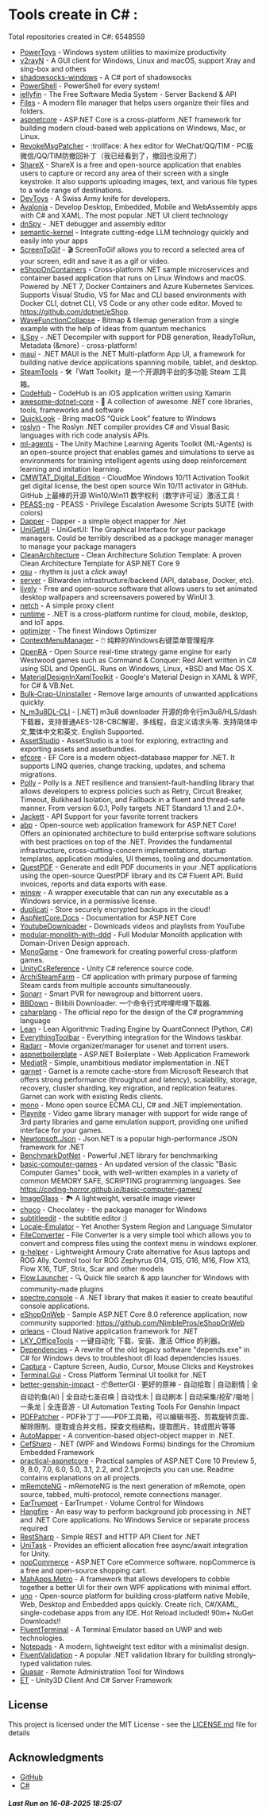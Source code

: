 # Tools create in C# : 

Total repositories created in C#: 6548559

- [PowerToys](https://github.com/microsoft/PowerToys) - Windows system utilities to maximize productivity
- [v2rayN](https://github.com/2dust/v2rayN) - A GUI client for Windows, Linux and macOS, support Xray and sing-box and others
- [shadowsocks-windows](https://github.com/shadowsocks/shadowsocks-windows) - A C# port of shadowsocks
- [PowerShell](https://github.com/PowerShell/PowerShell) - PowerShell for every system!
- [jellyfin](https://github.com/jellyfin/jellyfin) - The Free Software Media System - Server Backend & API
- [Files](https://github.com/files-community/Files) - A modern file manager that helps users organize their files and folders.
- [aspnetcore](https://github.com/dotnet/aspnetcore) - ASP.NET Core is a cross-platform .NET framework for building modern cloud-based web applications on Windows, Mac, or Linux.
- [RevokeMsgPatcher](https://github.com/huiyadanli/RevokeMsgPatcher) - :trollface: A hex editor for WeChat/QQ/TIM - PC版微信/QQ/TIM防撤回补丁（我已经看到了，撤回也没用了）
- [ShareX](https://github.com/ShareX/ShareX) - ShareX is a free and open-source application that enables users to capture or record any area of their screen with a single keystroke. It also supports uploading images, text, and various file types to a wide range of destinations.
- [DevToys](https://github.com/DevToys-app/DevToys) - A Swiss Army knife for developers.
- [Avalonia](https://github.com/AvaloniaUI/Avalonia) - Develop Desktop, Embedded, Mobile and WebAssembly apps with C# and XAML. The most popular .NET UI client technology
- [dnSpy](https://github.com/dnSpy/dnSpy) - .NET debugger and assembly editor
- [semantic-kernel](https://github.com/microsoft/semantic-kernel) - Integrate cutting-edge LLM technology quickly and easily into your apps
- [ScreenToGif](https://github.com/NickeManarin/ScreenToGif) - 🎬 ScreenToGif allows you to record a selected area of your screen, edit and save it as a gif or video.
- [eShopOnContainers](https://github.com/dotnet-architecture/eShopOnContainers) - Cross-platform .NET sample microservices and container based application that runs on Linux Windows and macOS. Powered by .NET 7, Docker Containers and Azure Kubernetes Services. Supports Visual Studio, VS for Mac and CLI based environments with Docker CLI, dotnet CLI, VS Code or any other code editor. Moved to https://github.com/dotnet/eShop.
- [WaveFunctionCollapse](https://github.com/mxgmn/WaveFunctionCollapse) - Bitmap & tilemap generation from a single example with the help of ideas from quantum mechanics
- [ILSpy](https://github.com/icsharpcode/ILSpy) - .NET Decompiler with support for PDB generation, ReadyToRun, Metadata (&more) - cross-platform!
- [maui](https://github.com/dotnet/maui) - .NET MAUI is the .NET Multi-platform App UI, a framework for building native device applications spanning mobile, tablet, and desktop.
- [SteamTools](https://github.com/BeyondDimension/SteamTools) - 🛠「Watt Toolkit」是一个开源跨平台的多功能 Steam 工具箱。
- [CodeHub](https://github.com/CodeHubApp/CodeHub) - CodeHub is an iOS application written using Xamarin
- [awesome-dotnet-core](https://github.com/thangchung/awesome-dotnet-core) - :honeybee: A collection of awesome .NET core libraries, tools, frameworks and software
- [QuickLook](https://github.com/QL-Win/QuickLook) - Bring macOS “Quick Look” feature to Windows
- [roslyn](https://github.com/dotnet/roslyn) - The Roslyn .NET compiler provides C# and Visual Basic languages with rich code analysis APIs.
- [ml-agents](https://github.com/Unity-Technologies/ml-agents) - The Unity Machine Learning Agents Toolkit (ML-Agents) is an open-source project that enables games and simulations to serve as environments for training intelligent agents using deep reinforcement learning and imitation learning.
- [CMWTAT_Digital_Edition](https://github.com/TGSAN/CMWTAT_Digital_Edition) - CloudMoe Windows 10/11 Activation Toolkit get digital license, the best open source Win 10/11 activator in GitHub. GitHub 上最棒的开源 Win10/Win11 数字权利（数字许可证）激活工具！
- [PEASS-ng](https://github.com/peass-ng/PEASS-ng) - PEASS - Privilege Escalation Awesome Scripts SUITE (with colors)
- [Dapper](https://github.com/DapperLib/Dapper) - Dapper - a simple object mapper for .Net
- [UniGetUI](https://github.com/marticliment/UniGetUI) - UniGetUI: The Graphical Interface for your package managers. Could be terribly described as a package manager manager to manage your package managers
- [CleanArchitecture](https://github.com/ardalis/CleanArchitecture) - Clean Architecture Solution Template: A proven Clean Architecture Template for ASP.NET Core 9
- [osu](https://github.com/ppy/osu) - rhythm is just a *click* away!
- [server](https://github.com/bitwarden/server) - Bitwarden infrastructure/backend (API, database, Docker, etc).
- [lively](https://github.com/rocksdanister/lively) - Free and open-source software that allows users to set animated desktop wallpapers and screensavers powered by WinUI 3.
- [netch](https://github.com/netchx/netch) - A simple proxy client
- [runtime](https://github.com/dotnet/runtime) - .NET is a cross-platform runtime for cloud, mobile, desktop, and IoT apps.
- [optimizer](https://github.com/hellzerg/optimizer) - The finest Windows Optimizer
- [ContextMenuManager](https://github.com/BluePointLilac/ContextMenuManager) - 🖱️ 纯粹的Windows右键菜单管理程序
- [OpenRA](https://github.com/OpenRA/OpenRA) - Open Source real-time strategy game engine for early Westwood games such as Command & Conquer: Red Alert written in C# using SDL and OpenGL. Runs on Windows, Linux, *BSD and Mac OS X.
- [MaterialDesignInXamlToolkit](https://github.com/MaterialDesignInXAML/MaterialDesignInXamlToolkit) - Google's Material Design in XAML & WPF, for C# & VB.Net. 
- [Bulk-Crap-Uninstaller](https://github.com/Klocman/Bulk-Crap-Uninstaller) - Remove large amounts of unwanted applications quickly.
- [N_m3u8DL-CLI](https://github.com/nilaoda/N_m3u8DL-CLI) - [.NET] m3u8 downloader 开源的命令行m3u8/HLS/dash下载器，支持普通AES-128-CBC解密，多线程，自定义请求头等. 支持简体中文,繁体中文和英文. English Supported.
- [AssetStudio](https://github.com/Perfare/AssetStudio) - AssetStudio is a tool for exploring, extracting and exporting assets and assetbundles.
- [efcore](https://github.com/dotnet/efcore) - EF Core is a modern object-database mapper for .NET. It supports LINQ queries, change tracking, updates, and schema migrations.
- [Polly](https://github.com/App-vNext/Polly) - Polly is a .NET resilience and transient-fault-handling library that allows developers to express policies such as Retry, Circuit Breaker, Timeout, Bulkhead Isolation, and Fallback in a fluent and thread-safe manner. From version 6.0.1, Polly targets .NET Standard 1.1 and 2.0+.
- [Jackett](https://github.com/Jackett/Jackett) - API Support for your favorite torrent trackers
- [abp](https://github.com/abpframework/abp) - Open-source web application framework for ASP.NET Core! Offers an opinionated architecture to build enterprise software solutions with best practices on top of the .NET. Provides the fundamental infrastructure, cross-cutting-concern implementations, startup templates, application modules, UI themes, tooling and documentation.
- [QuestPDF](https://github.com/QuestPDF/QuestPDF) - Generate and edit PDF documents in your .NET applications using the open-source QuestPDF library and its C# Fluent API. Build invoices, reports and data exports with ease.
- [winsw](https://github.com/winsw/winsw) - A wrapper executable that can run any executable as a Windows service, in a permissive license.
- [duplicati](https://github.com/duplicati/duplicati) - Store securely encrypted backups in the cloud!
- [AspNetCore.Docs](https://github.com/dotnet/AspNetCore.Docs) - Documentation for ASP.NET Core
- [YoutubeDownloader](https://github.com/Tyrrrz/YoutubeDownloader) - Downloads videos and playlists from YouTube
- [modular-monolith-with-ddd](https://github.com/kgrzybek/modular-monolith-with-ddd) - Full Modular Monolith application with Domain-Driven Design approach.
- [MonoGame](https://github.com/MonoGame/MonoGame) - One framework for creating powerful cross-platform games.
- [UnityCsReference](https://github.com/Unity-Technologies/UnityCsReference) - Unity C# reference source code.
- [ArchiSteamFarm](https://github.com/JustArchiNET/ArchiSteamFarm) - C# application with primary purpose of farming Steam cards from multiple accounts simultaneously.
- [Sonarr](https://github.com/Sonarr/Sonarr) - Smart PVR for newsgroup and bittorrent users.
- [BBDown](https://github.com/nilaoda/BBDown) - Bilibili Downloader. 一个命令行式哔哩哔哩下载器.
- [csharplang](https://github.com/dotnet/csharplang) - The official repo for the design of the C# programming language
- [Lean](https://github.com/QuantConnect/Lean) - Lean Algorithmic Trading Engine by QuantConnect (Python, C#)
- [EverythingToolbar](https://github.com/srwi/EverythingToolbar) - Everything integration for the Windows taskbar.
- [Radarr](https://github.com/Radarr/Radarr) - Movie organizer/manager for usenet and torrent users.
- [aspnetboilerplate](https://github.com/aspnetboilerplate/aspnetboilerplate) - ASP.NET Boilerplate - Web Application Framework
- [MediatR](https://github.com/LuckyPennySoftware/MediatR) - Simple, unambitious mediator implementation in .NET
- [garnet](https://github.com/microsoft/garnet) - Garnet is a remote cache-store from Microsoft Research that offers strong performance (throughput and latency), scalability, storage, recovery, cluster sharding, key migration, and replication features. Garnet can work with existing Redis clients.
- [mono](https://github.com/mono/mono) - Mono open source ECMA CLI, C# and .NET implementation.
- [Playnite](https://github.com/JosefNemec/Playnite) - Video game library manager with support for wide range of 3rd party libraries and game emulation support, providing one unified interface for your games.
- [Newtonsoft.Json](https://github.com/JamesNK/Newtonsoft.Json) - Json.NET is a popular high-performance JSON framework for .NET
- [BenchmarkDotNet](https://github.com/dotnet/BenchmarkDotNet) - Powerful .NET library for benchmarking
- [basic-computer-games](https://github.com/coding-horror/basic-computer-games) - An updated version of the classic "Basic Computer Games" book, with well-written examples in a variety of common MEMORY SAFE, SCRIPTING programming languages. See https://coding-horror.github.io/basic-computer-games/
- [ImageGlass](https://github.com/d2phap/ImageGlass) - 🏞 A lightweight, versatile image viewer
- [choco](https://github.com/chocolatey/choco) - Chocolatey - the package manager for Windows
- [subtitleedit](https://github.com/SubtitleEdit/subtitleedit) - the subtitle editor :)
- [Locale-Emulator](https://github.com/xupefei/Locale-Emulator) - Yet Another System Region and Language Simulator
- [FileConverter](https://github.com/Tichau/FileConverter) - File Converter is a very simple tool which allows you to convert and compress files using the context menu in windows explorer.
- [g-helper](https://github.com/seerge/g-helper) - Lightweight Armoury Crate alternative for Asus laptops and ROG Ally. Control tool for ROG Zephyrus G14, G15, G16, M16, Flow X13, Flow X16, TUF, Strix, Scar and other models
- [Flow.Launcher](https://github.com/Flow-Launcher/Flow.Launcher) - :mag: Quick file search & app launcher for Windows with community-made plugins
- [spectre.console](https://github.com/spectreconsole/spectre.console) - A .NET library that makes it easier to create beautiful console applications.
- [eShopOnWeb](https://github.com/dotnet-architecture/eShopOnWeb) - Sample ASP.NET Core 8.0 reference application, now community supported: https://github.com/NimblePros/eShopOnWeb
- [orleans](https://github.com/dotnet/orleans) - Cloud Native application framework for .NET
- [LKY_OfficeTools](https://github.com/OdysseusYuan/LKY_OfficeTools) - 一键自动化 下载、安装、激活 Office 的利器。
- [Dependencies](https://github.com/lucasg/Dependencies) - A rewrite of the old legacy software "depends.exe" in C# for Windows devs to troubleshoot dll load dependencies issues.
- [Captura](https://github.com/MathewSachin/Captura) - Capture Screen, Audio, Cursor, Mouse Clicks and Keystrokes
- [Terminal.Gui](https://github.com/gui-cs/Terminal.Gui) - Cross Platform Terminal UI toolkit for .NET
- [better-genshin-impact](https://github.com/babalae/better-genshin-impact) - 📦BetterGI · 更好的原神 - 自动拾取 | 自动剧情 | 全自动钓鱼(AI) | 全自动七圣召唤 | 自动伐木 | 自动刷本 | 自动采集/挖矿/锄地 | 一条龙 | 全连音游 - UI Automation Testing Tools For Genshin Impact
- [PDFPatcher](https://github.com/wmjordan/PDFPatcher) - PDF补丁丁——PDF工具箱，可以编辑书签、剪裁旋转页面、解除限制、提取或合并文档，探查文档结构，提取图片、转成图片等等
- [AutoMapper](https://github.com/LuckyPennySoftware/AutoMapper) - A convention-based object-object mapper in .NET. 
- [CefSharp](https://github.com/cefsharp/CefSharp) - .NET (WPF and Windows Forms) bindings for the Chromium Embedded Framework
- [practical-aspnetcore](https://github.com/dodyg/practical-aspnetcore) - Practical samples of ASP.NET Core 10 Preview 5, 9, 8.0, 7.0, 6.0, 5.0, 3.1, 2.2, and 2.1,projects you can use. Readme contains explanations on all projects.
- [mRemoteNG](https://github.com/mRemoteNG/mRemoteNG) - mRemoteNG is the next generation of mRemote, open source, tabbed, multi-protocol, remote connections manager.
- [EarTrumpet](https://github.com/File-New-Project/EarTrumpet) - EarTrumpet - Volume Control for Windows
- [Hangfire](https://github.com/HangfireIO/Hangfire) - An easy way to perform background job processing in .NET and .NET Core applications. No Windows Service or separate process required
- [RestSharp](https://github.com/restsharp/RestSharp) - Simple REST and HTTP API Client for .NET
- [UniTask](https://github.com/Cysharp/UniTask) - Provides an efficient allocation free async/await integration for Unity.
- [nopCommerce](https://github.com/nopSolutions/nopCommerce) - ASP.NET Core eCommerce software. nopCommerce is a free and open-source shopping cart.
- [MahApps.Metro](https://github.com/MahApps/MahApps.Metro) - A framework that allows developers to cobble together a better UI for their own WPF applications with minimal effort.
- [uno](https://github.com/unoplatform/uno) - Open-source platform for building cross-platform native Mobile, Web, Desktop and Embedded apps quickly.  Create rich, C#/XAML, single-codebase apps from any IDE. Hot Reload included! 90m+ NuGet Downloads!!
- [FluentTerminal](https://github.com/felixse/FluentTerminal) - A Terminal Emulator based on UWP and web technologies.
- [Notepads](https://github.com/0x7c13/Notepads) - A modern, lightweight text editor with a minimalist design.
- [FluentValidation](https://github.com/FluentValidation/FluentValidation) - A popular .NET validation library for building strongly-typed validation rules.
- [Quasar](https://github.com/quasar/Quasar) - Remote Administration Tool for Windows
- [ET](https://github.com/egametang/ET) - Unity3D Client And C# Server Framework


## License

This project is licensed under the MIT License - see the [LICENSE.md](LICENSE.md) file for details

## Acknowledgments

- [GitHub](https://github.com)
- [C#](https://dotnet.microsoft.com/en-us/languages/csharp)


##### _Last Run on 16-08-2025 18:25:07_